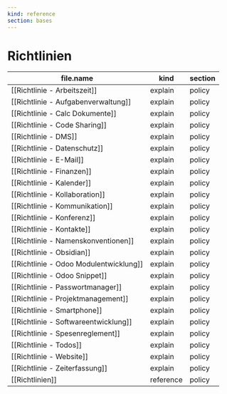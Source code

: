 ```yaml
---
kind: reference
section: bases
---
```


# Richtlinien

| file.name | kind | section |
| --- | --- | --- |
| [[Richtlinie - Arbeitszeit]] | explain | policy |
| [[Richtlinie - Aufgabenverwaltung]] | explain | policy |
| [[Richtlinie - Calc Dokumente]] | explain | policy |
| [[Richtlinie - Code Sharing]] | explain | policy |
| [[Richtlinie - DMS]] | explain | policy |
| [[Richtlinie - Datenschutz]] | explain | policy |
| [[Richtlinie - E-Mail]] | explain | policy |
| [[Richtlinie - Finanzen]] | explain | policy |
| [[Richtlinie - Kalender]] | explain | policy |
| [[Richtlinie - Kollaboration]] | explain | policy |
| [[Richtlinie - Kommunikation]] | explain | policy |
| [[Richtlinie - Konferenz]] | explain | policy |
| [[Richtlinie - Kontakte]] | explain | policy |
| [[Richtlinie - Namenskonventionen]] | explain | policy |
| [[Richtlinie - Obsidian]] | explain | policy |
| [[Richtlinie - Odoo Modulentwicklung]] | explain | policy |
| [[Richtlinie - Odoo Snippet]] | explain | policy |
| [[Richtlinie - Passwortmanager]] | explain | policy |
| [[Richtlinie - Projektmanagement]] | explain | policy |
| [[Richtlinie - Smartphone]] | explain | policy |
| [[Richtlinie - Softwareentwicklung]] | explain | policy |
| [[Richtlinie - Spesenreglement]] | explain | policy |
| [[Richtlinie - Todos]] | explain | policy |
| [[Richtlinie - Website]] | explain | policy |
| [[Richtlinie - Zeiterfassung]] | explain | policy |
| [[Richtlinien]] | reference | policy |
